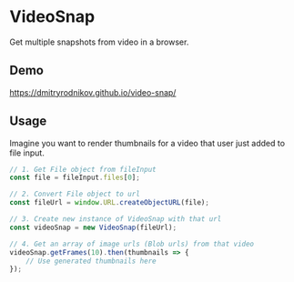 # VideoSnap
Get multiple snapshots from video in a browser.

## Demo
https://dmitryrodnikov.github.io/video-snap/

## Usage
Imagine you want to render thumbnails for a video that user just added to file input.

```javascript
// 1. Get File object from fileInput
const file = fileInput.files[0];

// 2. Convert File object to url
const fileUrl = window.URL.createObjectURL(file);

// 3. Create new instance of VideoSnap with that url
const videoSnap = new VideoSnap(fileUrl);

// 4. Get an array of image urls (Blob urls) from that video
videoSnap.getFrames(10).then(thumbnails => {
    // Use generated thumbnails here
});
```
